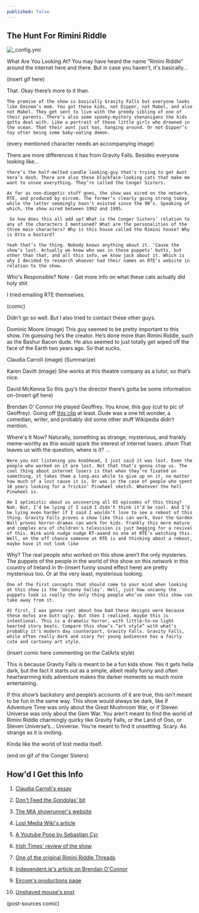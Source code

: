 ```yaml
---
published: false
---
```

## The Hunt For Rimini Riddle

![_config.yml]({{site.baseurl}}/images/rrfinal1.png)

What Are You Looking At?
	You may have heard the name “Rimini Riddle” around the internet here and there. But in case you haven’t, it's basically… 

(insert gif here)

 That. Okay there’s more to it than. 

	The premise of the show is basically Gravity Falls but everyone looks like Eminem’s mom. You got these kids, not Dipper, not Mabel, and also not Mabel. They get sent to live with the greedy sibling of one of their parents. There’s also some spooky-mystery shenanigans the kids gotta deal with. Like a portrait of these little girls who drowned in the ocean. That their aunt just has, hanging around. Or not-Dipper’s toy otter being some baby-eating demon.
(every mentioned character needs an accompanying image)

There are more differences it has from Gravity Falls. Besides everyone looking like...

	there’s the half-melted candle looking-guy that’s trying to get Aunt Vera’s dosh. There are also these blackface-looking cats that make me want to unsee everything. They’re called the Conger Sisters.

	As far as non-diegetic stuff goes, the show was aired on the network, RTE, and produced by eircom. The former’s clearly going strong today while the latter seemingly hasn’t existed since the 90’s. Speaking of which, the show aired between 1992 and 1995.

     So how does this all add up? What is the Conger Sisters’ relation to any of the characters I mentioned? What are the personalities of the three main characters? Why is this house called the Rimini house? Why is Otto a bastard?

	Yeah that’s the thing. Nobody knows anything about it. ‘Cause the show’s lost. Actually we know who was in those puppets’ butts, but other than that, and all this info, we know jack about it. Which is why I decided to research whoever had their names on RTE’s website in relation to the show.


Who's Responsible? Note - Get more info on what these cats actually did holy shit

I tried emailing RTE themselves. 

(comic)

Didn’t go so well. But I also tried to contact these other guys.

Dominic Moore
(image)	This guy seemed to be pretty important to this show. I’m guessing he’s the creator. He’s done more than Rimini Riddle, such as the Bashur Bacon dude. He also seemed to just totally get wiped off the face of the Earth two years ago. So that sucks.

Claudia Carroll
(image) (Summarize)

Karen Davitt
(image) She works at this theatre company as a tutor, so that’s nice.

David McKenna
So this guy’s the director there’s gotta be some information on-(insert gif here)

Brendan O’ Connor
He played Geoffrey. You know, this guy (cut to pic of Geoffrey). Going off [this clip](https://www.youtube.com/watch?v=FCrSTBRkqUY) at least. Dude was a one hit wonder, a comedian, writer, and probably did some other stuff Wikipedia didn’t mention.


Where's It Now?
	Naturally, something as strange, mysterious, and frankly meme-worthy as this would spark the interest of internet losers. *ahem* That leaves us with the question, where is it? …

	Were you not listening you knobhead, I just said it was lost. Even the people who worked on it are lost. Not that that’s gonna stop us. The cool thing about internet losers is that when they’re fixated on something, it takes them a long-ass while to give up on it, no matter how much of a lost cause it is. Or was in the case of people who spent 10 years looking for a frickin’ Pinwheel sketch. Whatever the hell Pinwheel is.

	Am I optimistic about us uncovering all 65 episodes of this thing? Nah. But, I’d be lying if I said I didn’t think it’d be cool. And I’d be lying even harder if I said I wouldn’t love to see a reboot of this thing. Gravity Falls proves a show like this can work, Over the Garden Wall proves horror-dramas can work for kids. Frankly this more mature and complex era of children's television is just begging for a revival of this. Wink wink nudge nudge RT-aaand no one at RTE’s watching this. Well, on the off chance someone at RTE is and thinking about a reboot, maybe have it not look like 


Why?
	The real people who worked on this show aren’t the only mysteries. The puppets of the people in the world of this show on this network in this country of Ireland in th-(insert funny sound effect here)
are pretty mysterious too. Or at the very least, mysterious looking.

	One of the first concepts that should come to your mind when looking at this show is the ‘Uncanny Valley’. Hell, just how uncanny the puppets look is really the only thing people who’ve seen this show can take away from it.

	At first, I was gonna rant about how bad these designs were because these mofos are butt-ugly. But then I realized, maybe this is intentional. This is a dramatic horror, with little-to-no light hearted story beats. Compare this show’s “art style” with what’s probably it's modern day counterpart, Gravity Falls. Gravity Falls, while often really dark and scary for young audiences has a fairly cute and cartoony art style. 

(insert comic here commenting on the CalArts style)

This is because Gravity Falls is meant to be a fun kids show. Yes it gets hella dark, but the fact it starts out as a simple, albeit really funny and often heartwarming kids adventure makes the darker moments so much more entertaining. 

If this show’s backstory and people’s accounts of it are true, this isn’t meant to be fun in the same way. This show would always be dark, like if Adventure Time was only about the Great Mushroom War, or if Steven Universe was only about the Gem War. You aren’t meant to find the world of Rimini Riddle charmingly quirky like Gravity Falls, or the Land of Ooo, or Steven Universe’s… Universe. You’re meant to find it unsettling. Scary. As strange as it is inviting.

Kinda like the world of lost media itself.

(end on gif of the Conger Sisters)

## How'd I Get this Info

1. [Claudia Carroll's essay](https://web.archive.org/web/20171205194055/http://www.rte.ie/tv50/essays/claudiacarroll.html)

2. [Don't Feed the Gondolas' bit](https://www.youtube.com/watch?v=FCrSTBRkqUY_)

3. [The MIA showrunner's website](http://dominicmoore.ie/index.php/about/)

4. [Lost Media Wiki's article](https://lostmediawiki.com/The_Rimini_Riddle_(partially_found_Irish_puppet_TV_series;_1992-1995))

5. [A Youtube Poop by Sebastian Cyr](https://www.youtube.com/watch?v=xxGzp9RYTZ8)

6. [Irish Times' review of the show](https://www.irishtimes.com/culture/rimini-riddle-1.38878)

7. [One of the original Rimini Riddle Threads](https://www.boards.ie/b/thread/2055385106)

8. [Independent.ie's article on Brendan O'Connor](https://www.independent.ie/ca/entertainment/television/still-goading-himself-with-a-very-sharp-stick-brendan-oconnor-is-back-on-our-screens-34712775.html)

9. [Eircom's productions page](http://homepage.eircom.net/~evalundin/productions.htm)

10. [Unshaved mouse's post](https://unshavedmouse.com/2018/03/22/rimini-riddle-like-someone-figured-out-how-to-film-a-nightmare/)


(post-sources comic)
